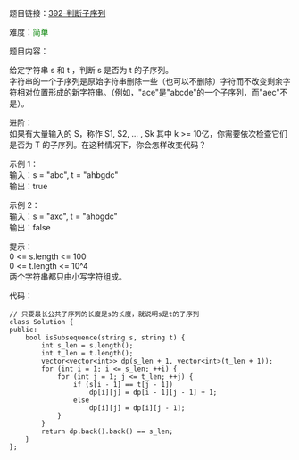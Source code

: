题目链接：[392-判断子序列](https://leetcode-cn.com/problems/is-subsequence/)

难度：<font color="Green">简单</font>

题目内容：

给定字符串 s 和 t ，判断 s 是否为 t 的子序列。<br>
字符串的一个子序列是原始字符串删除一些（也可以不删除）字符而不改变剩余字符相对位置形成的新字符串。（例如，"ace"是"abcde"的一个子序列，而"aec"不是）。

进阶：<br>
如果有大量输入的 S，称作 S1, S2, ... , Sk 其中 k >= 10亿，你需要依次检查它们是否为 T 的子序列。在这种情况下，你会怎样改变代码？

示例 1：<br>
输入：s = "abc", t = "ahbgdc"<br>
输出：true

示例 2：<br>
输入：s = "axc", t = "ahbgdc"<br>
输出：false

提示：<br>
0 <= s.length <= 100<br>
0 <= t.length <= 10^4<br>
两个字符串都只由小写字符组成。


代码：
```
// 只要最长公共子序列的长度是s的长度，就说明s是t的子序列
class Solution {
public:
    bool isSubsequence(string s, string t) {
        int s_len = s.length();
        int t_len = t.length();
        vector<vector<int>> dp(s_len + 1, vector<int>(t_len + 1));
        for (int i = 1; i <= s_len; ++i) {
            for (int j = 1; j <= t_len; ++j) {
                if (s[i - 1] == t[j - 1])
                    dp[i][j] = dp[i - 1][j - 1] + 1;
                else
                    dp[i][j] = dp[i][j - 1];
            }
        }
        return dp.back().back() == s_len;
    }
};
```